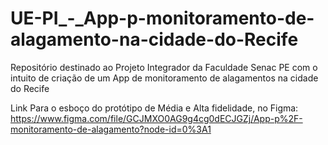 # UE-PI_-_App-p-monitoramento-de-alagamento-na-cidade-do-Recife
Repositório destinado ao Projeto Integrador da Faculdade Senac PE com o intuito de criação de um App de monitoramento de alagamentos na cidade do Recife

Link Para o esboço do protótipo de Média e Alta fidelidade, no Figma: https://www.figma.com/file/GCJMXO0AG9g4cg0dECJGZj/App-p%2F-monitoramento-de-alagamento?node-id=0%3A1
